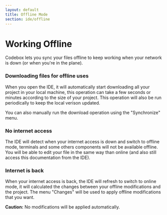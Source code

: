 ```yaml
---
layout: default
title: Offline Mode
section: ide/offline
---
```


# Working Offline

Codebox lets you sync your files offline to keep working when your network is down (or when you're in the plane).

### Downloading files for offline uses

When you open the IDE, it will automatically start downloading all your project in your local machine, this operation can take a few seconds or minutes according to the size of your project. This operation will also be run periodically to keep the local verison updated.

You can also manually run the download operation using the "Synchronize" menu.

### No internet access

The IDE will detect when your internet access is down and switch to offline mode, terminals and some others components will not be available offline. You will be able to edit your file in the same way than online (and also still access this documentation from the IDE).

### Internet is back

When your internet access is back, the IDE will refresh to switch to online mode, it will calculated the changes between your offline modifications and the project. The menu "Changes" will be used to apply offline modifications that you want.

**Caution:** No modifications will be applied automatically.
